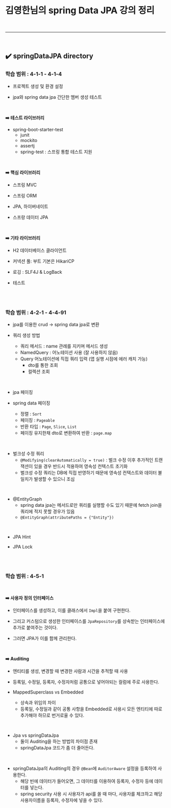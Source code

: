 # 김영한님의 spring Data JPA 강의 정리
<br>
<hr>
<br>

## ✔️ springDataJPA directory
### 학습 범위 : 4-1-1 - 4-1-4
- 프로젝트 생성 및 환경 설정

- jpa와 spring data jpa 간단한 멤버 생성 테스트
<br>

**➡️ 테스트 라이브러리**
- spring-boot-starter-test
  - junit
  - mockito
  - assertj
  - spring-test : 스프링 통합 테스트 지원
<br>

**➡️ 핵심 라이브러리**
- 스프링 MVC

- 스프링 ORM

- JPA, 하이버네이트

- 스프랑 데이터 JPA
<br>

**➡️ 기타 라이브러리**
- H2 데이터베이스 클라이언트

- 커넥션 풀: 부트 기본은 HikariCP

- 로깅 : SLF4J & LogBack

- 테스트
<br>
<br>

### 학습 범위 : 4-2-1 - 4-4-91
- jpa를 이용한 crud -> spring data jpa로 변환

- 쿼리 생성 방법
  - 쿼리 메서드 : name 관례를 지키며 메서드 생성
  - NamedQuery : 어노테이션 사용 (잘 사용하지 않음)
  - Query 어노테이션에 직접 쿼리 입력 (앱 실행 시점에 에러 캐치 가능)
    - dto를 통한 조회
    - 컬렉션 조회
<br>

- jpa 페이징

- spring data 페이징
  - 정렬 : `Sort`
  - 페이징 : `Pageable`
  - 반환 타입 : `Page`, `Slice`, `List`
  - 페이징 유지한채 dto로 변환하여 반환 : `page.map`
<br>

- 벌크성 수정 쿼리
  - `@Modifying(clearAutomatically = true)` : 벌크 수정 이후 추가적인 트랜잭션이 있을 경우 반드시 적용하여 영속성 컨텍스트 초기화
  - 벌크성 수정 쿼리는 DB에 직접 반영하기 때문에 영속성 컨텍스트와 데이터 불일치가 발생할 수 있으니 조심
<br>

- @EntityGraph
  - spring data jpa는 메서드로만 쿼리를 실행할 수도 있기 때문에 fetch join을 쿼리에 적지 못할 경우가 있음
  - `@EntityGraph(attributePaths = {"Entity"})`
<br>

- JPA Hint

- JPA Lock
<br>
<br>

### 학습 범위 : 4-5-1
<br>

**➡️ 사용자 정의 인터페이스**
- 인터페이스를 생성하고, 이를 클래스에서 `Impl`을 붙여 구현한다.

- 그리고 커스텀으로 생성한 인터페이스를 `JpaRepository`를 상속받는 인터페이스에 추가로 붙여주는 것이다.

- 그러면 JPA가 이를 함께 관리한다.
<br>

**➡️ Auditing**
- 엔티티를 생성, 변경할 때 변경한 사람과 시간을 추적할 때 사용

- 등록일, 수정일, 등록자, 수정자처럼 공통으로 넣어야되는 컬럼에 주로 사용한다.

- MappedSuperclass vs Embedded
  - 상속과 위임의 차이
  - 등록일, 수정일과 같이 공통 사항을 Embedded로 사용시 모든 엔티티에 따로 추가해야 하므로 번거로울 수 있다.
<br>

- Jpa vs springDataJpa
  - 둘이 Auditing을 하는 방법의 차이점 존재
  - springDataJpa 코드가 좀 더 줄어든다.
<br>

- springDataJpa의 Auditing의 경우 `@Bean`에 `AuditorAware` 설정을 등록하여 사용한다.
  - 해당 빈에 데이터가 들어오면, 그 데이터를 이용하여 등록자, 수정자 등에 데이터를 넣는다.
  - spring security 사용 시 사용자가 api를 쏠 때 마다, 사용자를 체크하고 해당 사용자이름을 등록자, 수정자에 넣을 수 있다.
